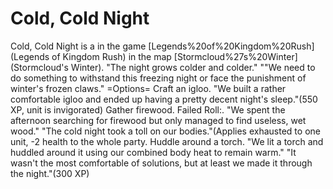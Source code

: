 # Cold, Cold Night

Cold, Cold Night is a in the game [Legends%20of%20Kingdom%20Rush](Legends of Kingdom Rush) in the map [Stormcloud%27s%20Winter](Stormcloud's Winter).
"The night grows colder and colder."
""We need to do something to withstand this freezing night or face the punishment of winter's frozen claws."
=Options=
Craft an igloo.
"We built a rather comfortable igloo and ended up having a pretty decent night's sleep."(550 XP, unit is invigorated)
Gather firewood.
Failed Roll:.
"We spent the afternoon searching for firewood but only managed to find useless, wet wood."
"The cold night took a toll on our bodies."(Applies exhausted to one unit, -2 health to the whole party.
Huddle around a torch.
"We lit a torch and huddled around it using our combined body heat to remain warm."
"It wasn't the most comfortable of solutions, but at least we made it through the night."(300 XP)